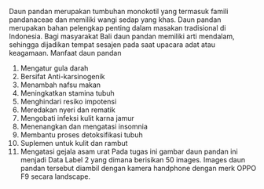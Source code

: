 Daun pandan merupakan tumbuhan monokotil yang termasuk famili pandanaceae dan
memiliki wangi sedap yang khas. Daun pandan merupakan bahan pelengkap penting
dalam masakan tradisional di Indonesia. Bagi masyarakat Bali daun pandan memiliki
arti mendalam, sehingga dijadikan tempat sesajen pada saat upacara adat atau
keagamaan. Manfaat daun pandan
1. Mengatur gula darah
2. Bersifat Anti-karsinogenik
3. Menambah nafsu makan
4. Meningkatkan stamina tubuh
5. Menghindari resiko impotensi
6. Meredakan nyeri dan rematik
7. Mengobati infeksi kulit karna jamur
8. Menenangkan dan mengatasi insomnia
9. Membantu proses detoksifikasi tubuh
10. Suplemen untuk kulit dan rambut
11. Mengatasi gejala asam urat
Pada tugas ini gambar daun pandan ini menjadi Data Label 2 yang dimana berisikan
50 images. Images daun pandan tersebut diambil dengan kamera handphone dengan
merk OPPO F9 secara landscape.
